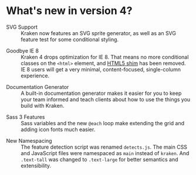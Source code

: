 # What's new in version 4?

<dl>
	<dt>SVG Support</dt>
	<dd>Kraken now features an SVG sprite generator, as well as an SVG feature test for some conditional styling.</dd>
</dl>

<dl>
	<dt>Goodbye IE 8</dt>
	<dd>Kraken 4 drops optimization for IE 8. That means no more conditional classes on the <code>&lt;html&gt;</code> element, and <a href="https://code.google.com/p/html5shim/">HTML5 shim</a> has been removed. IE 8 users will get a very minimal, content-focused, single-column experience.</dd>
</dl>

<dl>
	<dt>Documentation Generator</dt>
	<dd>A built-in documentation generator makes it easier for you to keep your team informed and teach clients about how to use the things you build with Kraken.</dd>
</dl>

<dl>
	<dt>Sass 3 Features</dt>
	<dd>Sass variables and the new <code>@each</code> loop make extending the grid and adding icon fonts much easier.</dd>
</dl>

<dl>
	<dt>New Namespacing</dt>
	<dd>The feature detection script was renamed <code>detects.js</code>. The main CSS and JavaScript files were namespaced as <code>main</code> instead of <code>kraken</code>. And <code>.text-tall</code> was changed to <code>.text-large</code> for better semantics and extensibility.</dd>
</dl>